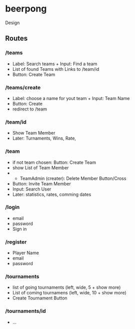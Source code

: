 # beerpong

Design

## Routes

### /teams 
- Label: Search teams + Input: Find a team
- List of found Teams with Links to /team/id
- Button: Create Team

### /teams/create
- Label: choose a name for yout team + Input: Team Name 
- Button: Create
- redirect to /team

### /team/id
- Show Team Member
- Later: Turnaments, Wins, Rate, 

### /team
- if not team chosen: Button: Create Team
- show List of Team Member
- - TeamAdmin (creater): Delete Member Button/Cross
- Button: Invite Team Member
- Input: Search User
- Later: statistics, rates, comming dates

### /login
- email
- password
- Sign in

### /register
- Player Name
- email
- password

### /tournaments
- list of going tournaments (left, wide, 5 + show more)
- List of coming tournamens (left, wide, 10 + show more)
- Create Tournament Button

### /tournaments/id
- ...
